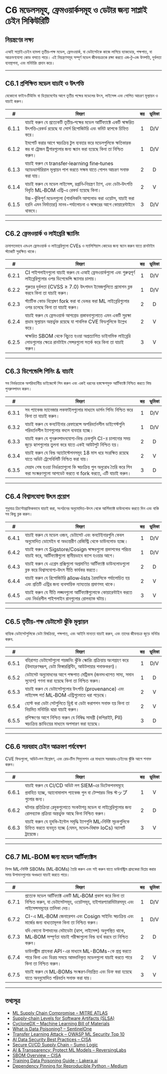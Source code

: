 # C6 মডেলসমূহ, ফ্রেমওয়ার্কসমূহ ও ডেটার জন্য সাপ্লাই চেইন সিকিউরিটি

## নিয়ন্ত্রণের লক্ষ্য

এআই সাপ্লাই‑চেইন হামলা তৃতীয়‑পক্ষ মডেল, ফ্রেমওয়ার্ক, বা ডেটাসেটকে কাজে লাগিয়ে ব্যাকডোর, পক্ষপাত, বা আক্রমণযোগ্য কোড বসাতে পারে। এই নিয়ন্ত্রণসমূহ সম্পূর্ণ মডেল জীবনচক্রকে রক্ষা করতে এন্ড‑টু‑এন্ড উত্পত্তি, দুর্বলতা ব্যবস্থাপনা, এবং মনিটরিং প্রদান করে।

---

## C6.1 প্রশিক্ষিত মডেল যাচাই ও উৎপত্তি

যেকোনো ফাইন‑টিউনিং বা ডিপ্লয়মেন্টের আগে তৃতীয় পক্ষের মডেলের উৎস, লাইসেন্স এবং গোপিত আচরণ মূল্যায়ন ও যাচাই করুন।

|   #   | বিবরণ                                                                                                                                            | স্তর | ভূমিকা |
| :---: | ------------------------------------------------------------------------------------------------------------------------------------------------ | :--: | :----: |
| 6.1.1 | যাচাই করুন যে প্রত্যেকটি তৃতীয়‑পক্ষের মডেল আর্টিফ্যাক্টে একটি স্বাক্ষরিত উৎপত্তি‑রেকর্ড রয়েছে যা সোর্স রিপোজিটরি এবং কমিট হ্যাশকে চিহ্নিত করে। |  1   |  D/V   |
| 6.1.2 | ইমপোর্ট করার আগে স্বয়ংক্রিয় টুল ব্যবহার করে মডেলগুলিকে ক্ষতিকারক স্তর বা ট্রোজন ট্রিগারগুলোর জন্য স্ক্যান করা হয়েছে কিনা তা নিশ্চিত করুন।     |  1   |  D/V   |
| 6.1.3 | যাচাই করুন যে transfer‑learning fine‑tunes অ্যাডভার্সারিয়াল মূল্যায়ন পাশ করতে সক্ষম যাতে গোপন আচরণ সনাক্ত করা যায়।                               |  2   |   D    |
| 6.1.4 | যাচাই করুন যে মডেল লাইসেন্স, রপ্তানি‑নিয়ন্ত্রণ ট্যাগ, এবং ডেটা‑উৎপত্তি বিবৃতি ML‑BOM এন্ট্রি‑এ রেকর্ড হয়েছে কিনা।                               |  2   |   V    |
| 6.1.5 | উচ্চ-ঝুঁকিপূর্ণ মডেলগুলো (পাবলিকলি আপলোড করা ওয়েটস, যাচাই করা হয়নি এমন নির্মাতারা) মানব-পর্যালোচনা ও স্বাক্ষরের আগে কোয়ারেন্টাইনে থাকবে।       |  3   |  D/V   |

---

## C6.2 ফ্রেমওয়ার্ক ও লাইব্রেরি স্ক্যানিং

ক্রমাগতভাবে এমএল ফ্রেমওয়ার্ক ও লাইব্রেরিগুলো CVEs ও ম্যালিশিয়াস কোডের জন্য স্ক্যান করুন যাতে রানটাইম স্ট্যাকটি সুরক্ষিত থাকে।

|   #   | বিবরণ                                                                                                                                        | স্তর | ভূমিকা |
| :---: | -------------------------------------------------------------------------------------------------------------------------------------------- | :--: | :----: |
| 6.2.1 | CI পাইপলাইনগুলো যাচাই করুন যে এআই ফ্রেমওয়ার্কগুলো এবং গুরুত্বপূর্ণ লাইব্রেরিগুলোর ওপর ডিপেন্ডেন্সি স্ক্যানার চালায়।                        |  1   |  D/V   |
| 6.2.2 | গুরুতর দুর্বলতা (CVSS ≥ 7.0) উৎপাদন ইমেজগুলিতে প্রমোশন ব্লক করবে কিনা তা যাচাই করুন।                                                         |  1   |  D/V   |
| 6.2.3 | স্ট্যাটিক কোড বিশ্লেষণ fork করা বা ভেন্ডর করা ML লাইব্রেরিগুলোর ওপর চলেছে কিনা তা যাচাই করুন।                                                |  2   |   D    |
| 6.2.4 | যাচাই করুন যে ফ্রেমওয়ার্ক আপগ্রেড প্রস্তাবনাগুলোতে এমন একটি সুরক্ষা প্রভাব মূল্যায়ন অন্তর্ভুক্ত রয়েছে যা পাবলিক CVE ফিডগুলিকে উল্লেখ করে। |  2   |   V    |
| 6.2.5 | স্বাক্ষরিত SBOM থেকে বিচ্যুত হওয়া অপ্রত্যাশিত ডাইনামিক লাইব্রেরি লোডগুলোর ক্ষেত্রে রানটাইম সেন্সরগুলো সতর্ক করে কিনা তা যাচাই করুন।          |  3   |   V    |

---

## C6.3 ডিপেন্ডেন্সি পিনিং & যাচাই

সব নির্ভরতাকে অপরিবর্তনীয় ডাইজেস্টে পিন করুন এবং একই ধরনের হস্তক্ষেপমুক্ত আর্টিফ্যাক্ট নিশ্চিত করতে বিল্ড পুনরুত্পাদন করুন।

|   #   | বিবরণ                                                                                                                          | স্তর | ভূমিকা |
| :---: | ------------------------------------------------------------------------------------------------------------------------------ | :--: | :----: |
| 6.3.1 | সব প্যাকেজ ম্যানেজার লকফাইলগুলোর মাধ্যমে ভার্সন পিনিং নিশ্চিত করে কিনা তা যাচাই করুন।                                          |  1   |  D/V   |
| 6.3.2 | যাচাই করুন যে কনটেইনার রেফারেন্সে অপরিবর্তনশীল ডাইগেস্টগুলি পরিবর্তনশীল ট্যাগগুলোর বদলে ব্যবহার হচ্ছে।                         |  1   |  D/V   |
| 6.3.3 | যাচাই করুন যে পুনরুত্পাদনযোগ্য‑বিল্ড চেকগুলি CI-র চালানোর সময় জুড়ে হ্যাশগুলোর তুলনা করে যাতে একই আউটপুট নিশ্চিত হয়।         |  2   |   D    |
| 6.3.4 | যাচাই করুন যে বিল্ড অ্যাটেস্টেশনসমূহ 18 মাস ধরে সংরক্ষিত রয়েছে যাতে অডিট ট্রেসেবিলিটি নিশ্চিত করা যায়।                       |  2   |   V    |
| 6.3.5 | মেয়াদ শেষ হওয়া নির্ভরতাগুলো কি স্বয়ংক্রিয় পুল অনুরোধ তৈরি করে পিন করা সংস্করণগুলো আপডেট করতে বা fork করতে, এটি যাচাই করুন। |  3   |   D    |

---

## C6.4 বিশ্বাসযোগ্য উৎস প্রয়োগ

শুধুমাত্র ক্রিপ্টোগ্রাফিকভাবে যাচাই করা, সংগঠনের অনুমোদিত-উৎস থেকে আর্গিফ্যাক্ট ডাউনলোড করতে দিন এবং বাকি সব কিছু ব্লক করুন।

|   #   | বিবরণ                                                                                                                       | স্তর | ভূমিকা |
| :---: | --------------------------------------------------------------------------------------------------------------------------- | :--: | :----: |
| 6.4.1 | যাচাই করুন যে মডেল ওজন, ডেটাসেট এবং কনটেইনারগুলি কেবল অনুমোদিত ডোমেইন বা অভ্যন্তরীণ রেজিস্ট্রি থেকে ডাউনলোড হচ্ছে।          |  1   |  D/V   |
| 6.4.2 | যাচাই করুন যে Sigstore/Cosign স্বাক্ষরগুলো প্রকাশকের পরিচয় যাচাই করে, আর্টিফ্যাক্টগুলো স্থানীয়ভাবে ক্যাশ হওয়ার আগে।      |  1   |  D/V   |
| 6.4.3 | যাচাই করুন যে এগ্রেস প্রক্সিগুলো অপ্রমাণিত আর্টিফ্যাক্ট ডাউনলোডগুলো ব্লক করে বিশ্বাসযোগ্য‑উৎস নীতি কার্যকর করতে।            |  2   |   D    |
| 6.4.4 | যাচাই করুন যে রিপোজিটরি allow‑lists ত্রৈমাসিকে পর্যালোচিত হয় এবং প্রতিটি এন্ট্রির জন্য ব্যবসায়িক ন্যায্যতার প্রমাণসহ থাকে। |  2   |   V    |
| 6.4.5 | যাচাই করুন যে নীতি লঙ্ঘনগুলো আর্টিফ্যাক্টগুলোকে কোয়ারেন্টাইন করতে এবং নির্ভরশীল পাইপলাইন রানগুলোর রোলব্যাক ঘটায়।          |  3   |   V    |

---

## C6.5 তৃতীয়-পক্ষ ডেটাসেট ঝুঁকি মূল্যায়ন

বাহ্যিক ডেটাসেটগুলিকে ডেটা বিষক্রিয়া, পক্ষপাত, এবং আইনি মান্যতা যাচাই করুন, এবং তাদের জীবনচক্র জুড়ে মনিটর করুন.

|   #   | বিবরণ                                                                                                                         | স্তর | ভূমিকা |
| :---: | ----------------------------------------------------------------------------------------------------------------------------- | :--: | :----: |
| 6.5.1 | বহিরাগত ডেটাসেটগুলো পয়জনিং ঝুঁকি স্কোরিং প্রক্রিয়ায় অংশগ্রহণ করে (উদাহরণস্বরূপ, ডেটা ফিঙ্গারপ্রিন্টিং, আউটলায়ার শনাক্তকরণ)। |  1   |  D/V   |
| 6.5.2 | ডেটাসেট অনুমোদনের আগে পক্ষপাত মেট্রিকস (জনসংখ্যাগত সাম্য, সমান সুযোগ) গণনা করা হয়েছে কিনা তা নিশ্চিত করুন।                   |  1   |   D    |
| 6.5.3 | যাচাই করুন যে ডেটাসেটগুলোর উৎপত্তি (provenance) এবং লাইসেন্স শর্ত ML‑BOM এন্ট্রিগুলোতে ধরা পড়েছে।                            |  2   |   V    |
| 6.5.4 | হোস্ট করা ডেটা সেটগুলিতে ড্রিফ্ট বা ডেটা করাপশন সনাক্ত হয় কিনা তা নিয়মিত মনিটরিং দ্বারা যাচাই করুন।                          |  2   |   V    |
| 6.5.5 | প্রশিক্ষণের আগে নিশ্চিত করুন যে নিষিদ্ধ সামগ্রী (কপিরাইট, PII) স্বয়ংক্রিয় স্ক্রাবিংয়ের মাধ্যমে অপসারণ করা হয়েছে।          |  3   |   D    |

---

## C6.6 সরবরাহ চেইন আক্রমণ পর্যবেক্ষণ

CVE ফিডগুলো, অডিট‑লগ বিশ্লেষণ, এবং রেড‑টিম সিমুলেশন এর মাধ্যমে সরবরাহ‑চেইনের ঝুঁকি আগে শনাক্ত করুন।

|   #   | বিবরণ                                                                                                                                         | স্তর | ভূমিকা |
| :---: | --------------------------------------------------------------------------------------------------------------------------------------------- | :--: | :----: |
| 6.6.1 | যাচাই করুন যে CI/CD অডিট লগ SIEM‑এর ডিটেকশনসমূহে প্রবাহিত হচ্ছে, অ্যানোমালাস প্যাকেজ পুল বা টেম্পারড বিল্ড স্টップগুলোর জন্য।                   |  1   |   V    |
| 6.6.2 | ঘটনার প্রতিক্রিয়া প্লেবুকগুলোতে সংকটাপন্ন মডেল বা লাইব্রেরিগুলোর জন্য রোলব্য্যাক প্রক্রিয়া অন্তর্ভুক্ত আছে কিনা নিশ্চিত করুন।                 |  2   |   D    |
| 6.6.3 | যাচাই করুন যে হুমকি‑ইন্টেল সমৃদ্ধি ট্যাগগুলি ML‑নির্দিষ্ট সূচকগুলিকে চিহ্নিত করতে ব্যবহৃত হচ্ছে (যেমন, মডেল‑বিষাক্ত IoCs) অ্যালার্ট ট্রায়েজে। |  3   |   V    |

---

## C6.7 ML‑BOM জন্য মডেল আর্টিফ্যাক্টস

বিশদ ML‑নির্দিষ্ট SBOMs (ML‑BOMs) তৈরি করুন এবং সই করুন যাতে ডাউনস্ট্রিম গ্রাহকেরা ডিপ্লয় করার সময় উপাদানগুলোর অখণ্ডতা যাচাই করতে পারে।

|   #   | বিবরণ                                                                                                                                                    | স্তর | ভূমিকা |
| :---: | -------------------------------------------------------------------------------------------------------------------------------------------------------- | :--: | :----: |
| 6.7.1 | প্রত্যেক মডেল আর্টিফ্যাক্ট একটি ML‑BOM প্রকাশ করে কিনা তা নিশ্চিত করুন, যা ডেটাসেটসমূহ, ওয়েটসমূহ, হাইপারপ্যারামিটারসমূহ এবং লাইসেন্সসমূহের তালিকা দেয়। |  1   |  D/V   |
| 6.7.2 | CI-এ ML‑BOM জেনারেশন এবং Cosign সাইনিং স্বয়ংক্রিয় এবং মার্জের জন্য বাধ্যতামূলক কিনা তা নিশ্চিত করুন।                                                   |  1   |  D/V   |
| 6.7.3 | যদি কোনো উপাদানের মেটাডেটা (হ্যাশ, লাইসেন্স) অনুপস্থিত থাকে, ML‑BOM সম্পূর্ণতা যাচাই পরীক্ষাগুলো বিল্ড ব্যর্থ করবে তা নিশ্চিত করুন।                      |  2   |   D    |
| 6.7.4 | ডাউনস্ট্রীম গ্রাহকরা API-এর মাধ্যমে ML-BOMs-কে প্রশ্ন করতে পারে কিনা এবং ডিপ্লয় সময়ে আমদানিকৃত মডেলগুলো যাচাই করতে পারে কিনা তা নিশ্চিত করুন।          |  2   |   V    |
| 6.7.5 | যাচাই করুন যে ML‑BOMs সংস্করণ‑নিয়ন্ত্রিত এবং ডিফ করা হয়েছে যাতে অননুমোদিত পরিবর্তন সনাক্ত করা যায়।                                                     |  3   |   V    |

---

## তথ্যসূত্র

* [ML Supply Chain Compromise – MITRE ATLAS](https://misp-galaxy.org/mitre-atlas-attack-pattern/)
* [Supply‑chain Levels for Software Artifacts (SLSA)](https://slsa.dev/)
* [CycloneDX – Machine Learning Bill of Materials](https://cyclonedx.org/capabilities/mlbom/)
* [What is Data Poisoning? – SentinelOne](https://www.sentinelone.com/cybersecurity-101/cybersecurity/data-poisoning/)
* [Transfer Learning Attack – OWASP ML Security Top 10](https://owasp.org/www-project-machine-learning-security-top-10/docs/ML07_2023-Transfer_Learning_Attack)
* [AI Data Security Best Practices – CISA](https://www.cisa.gov/news-events/cybersecurity-advisories/aa25-142a)
* [Secure CI/CD Supply Chain – Sumo Logic](https://www.sumologic.com/blog/secure-azure-devops-github-supply-chain-attacks)
* [AI & Transparency: Protect ML Models – ReversingLabs](https://www.reversinglabs.com/blog/ai-and-transparency-how-ml-model-creators-can-protect-against-supply-chain-attacks)
* [SBOM Overview – CISA](https://www.cisa.gov/sbom)
* [Training Data Poisoning Guide – Lakera.ai](https://www.lakera.ai/blog/training-data-poisoning)
* [Dependency Pinning for Reproducible Python – Medium](https://medium.com/data-science-collective/guarantee-a-locked-reproducible-environment-with-every-python-run-c0e2bf19fb53)


